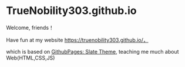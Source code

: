 # TrueNobility303.github.io

Welcome, friends！

Have fun at my website https://truenobility303.github.io/，

which is based on [GithubPages: Slate Theme](https://github.com/pages-themes/slate), teaching me much about Web(HTML,CSS,JS)
